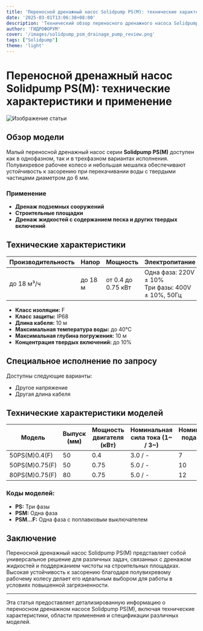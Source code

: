 ```yaml
---
title: 'Переносной дренажный насос Solidpump PS(M): технические характеристики и применение'
date: '2025-03-01T13:06:38+08:00'
description: 'Технический обзор переносного дренажного насоса Solidpump PS(M), включающий характеристики, области применения и модели.'
author: 'ГИДРОФОРУМ'
cover: '/images/solidpump_psm_drainage_pump_review.png'
tags: ["Solidpump"]
theme: 'light'
---
```


# Переносной дренажный насос Solidpump PS(M): технические характеристики и применение

![Изображение статьи](/images/solidpump_psm_drainage_pump_review.png)

## Обзор модели

Малый переносной дренажный насос серии **Solidpump PS(M)** доступен как в однофазном, так и в трехфазном вариантах исполнения. Полувихревое рабочее колесо и небольшая мешалка обеспечивают устойчивость к засорению при перекачивании воды с твердыми частицами диаметром до 6 мм.

### Применение

- **Дренаж подземных сооружений**
- **Строительные площадки**
- **Дренаж жидкостей с содержанием песка и других твердых включений**

## Технические характеристики

| Производительность | Напор    | Мощность     | Электропитание                    |
|--------------------|----------|--------------|------------------------------------|
| до 18 м³/ч         | до 18 м  | от 0.4 до 0.75 кВт | Одна фаза: 220V ± 10%<br>Три фазы: 400V ± 10%, 50Гц |

- **Класс изоляции:** F
- **Класс защиты:** IP68
- **Длина кабеля:** 10 м
- **Максимальная температура воды:** до 40°С
- **Максимальная глубина погружения:** 10 м
- **Концентрация твердых включений:** до 10%

## Специальное исполнение по запросу

Доступны следующие варианты:
- Другое напряжение
- Другая длина кабеля

## Технические характеристики моделей

| Модель       | Выпуск (мм) | Мощность двигателя (кВт) | Номинальная сила тока (1~ / 3~) | Номинальная подача (м³/ч) | Номинальный напор (м) | Максимальная подача (м³/ч) | Максимальный напор (м) | Свободный проход (мм) |
|--------------|-------------|-------------------------|----------------------------------|---------------------------|-----------------------|----------------------------|------------------------|----------------------|
| 50PS(M)0.4(F)| 50          | 0.4                     | 3.0 / -                          | 7                         | 8                     | 12.6                       | 12                     | 6                    |
| 50PS(M)0.75(F)| 50         | 0.75                    | 5.0 / -                          | 10                        | 11                    | 16                         | 18                     | 6                    |
| 80PS(M)0.75(F)| 80         | 0.75                    | 5.0 / -                          | 12                        | 10                    | 18                         | 17                     | 6                    |

### Коды моделей:
- **PS:** Три фазы
- **PSM:** Одна фаза
- **PSM…F:** Одна фаза с поплавковым выключателем

## Заключение

Переносной дренажный насос Solidpump PS(M) представляет собой универсальное решение для различных задач, связанных с дренажом жидкостей и поддержанием чистоты на строительных площадках. Высокая устойчивость к засорению благодаря полувихревому рабочему колесу делает его идеальным выбором для работы в условиях повышенной загрязненности.

---

Эта статья предоставляет детализированную информацию о переносном дренажном насосе Solidpump PS(M), включая технические характеристики, области применения и спецификации различных моделей.
